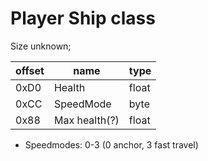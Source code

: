# Player Ship class


Size unknown;

| offset  | name | type |
| ------------- | ------------- | ------------- |
| 0xD0| Health | float |
|  0xCC  | SpeedMode        | byte |
|  0x88  | Max health(?) | float |


- Speedmodes: 0-3 (0 anchor, 3 fast travel)


